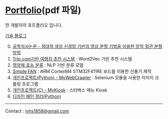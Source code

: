 # [Portfolio](Portfolio_윤희승.pdf)(pdf 파일)
한 개발자의 포트폴리오 입니다.

[기술 블로그](https://heeseungyoon.github.io)

0. [공학석사논문 - 적대적 생성 신경망 기반의 영상 분할 기법을 이용한 망막 혈관 분할 방법](https://github.com/HeeSeungYoon/Heeseung-Yoon-Masterpaper)
1. [Trip.com기반 여행지 추천 시스템](https://github.com/HeeSeungYoon/how_about_this_place) : Word2Vec 기반 추천 시스템
2. [영양제 효능 분류](https://github.com/HeeSeungYoon/IntelCapsule) : NLP 기반 분류 모델 
3. [Simple FAN](https://github.com/HeeSeungYoon/SimpleFan) : ARM CortexM4 STM32F411RE 보드를 이용한 선풍기 제작 
4. [개인프로젝트(Python) - MyWebCrawler](https://github.com/HeeSeungYoon/MyWebCrawler) : Selenium 모듈을 사용한 이미지 크롤링 프로그램
5. [개인프로젝트(C) - MyKiosk](https://github.com/HeeSeungYoon/MyKiosk) : 스타벅스 메뉴 Kiosk
6. [디자인 패턴 정리(Python)](https://github.com/HeeSeungYoon/DesignPattern)
---
Contact : <iyhs1858@gmail.com> 
